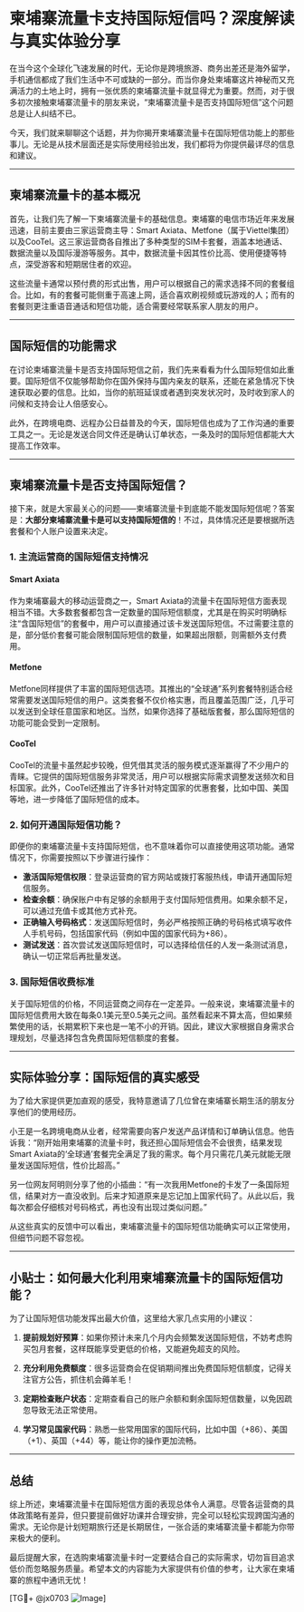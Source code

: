 # 柬埔寨流量卡支持国际短信吗？深度解读与真实体验分享

在当今这个全球化飞速发展的时代，无论你是跨境旅游、商务出差还是海外留学，手机通信都成了我们生活中不可或缺的一部分。而当你身处柬埔寨这片神秘而又充满活力的土地上时，拥有一张优质的柬埔寨流量卡就显得尤为重要。然而，对于很多初次接触柬埔寨流量卡的朋友来说，“柬埔寨流量卡是否支持国际短信”这个问题总是让人纠结不已。

今天，我们就来聊聊这个话题，并为你揭开柬埔寨流量卡在国际短信功能上的那些事儿。无论是从技术层面还是实际使用经验出发，我们都将为你提供最详尽的信息和建议。

---

## 柬埔寨流量卡的基本概况

首先，让我们先了解一下柬埔寨流量卡的基础信息。柬埔寨的电信市场近年来发展迅速，目前主要由三家运营商主导：Smart Axiata、Metfone（属于Viettel集团）以及CooTel。这三家运营商各自推出了多种类型的SIM卡套餐，涵盖本地通话、数据流量以及国际漫游等服务。其中，数据流量卡因其性价比高、使用便捷等特点，深受游客和短期居住者的欢迎。

这些流量卡通常以预付费的形式出售，用户可以根据自己的需求选择不同的套餐组合。比如，有的套餐可能侧重于高速上网，适合喜欢刷视频或玩游戏的人；而有的套餐则更注重语音通话和短信功能，适合需要经常联系家人朋友的用户。

---

## 国际短信的功能需求

在讨论柬埔寨流量卡是否支持国际短信之前，我们先来看看为什么国际短信如此重要。国际短信不仅能够帮助你在国外保持与国内亲友的联系，还能在紧急情况下快速获取必要的信息。比如，当你的航班延误或者遇到突发状况时，及时收到家人的问候和支持会让人倍感安心。

此外，在跨境电商、远程办公日益普及的今天，国际短信也成为了工作沟通的重要工具之一。无论是发送合同文件还是确认订单状态，一条及时的国际短信都能大大提高工作效率。

---

## 柬埔寨流量卡是否支持国际短信？

接下来，就是大家最关心的问题——柬埔寨流量卡到底能不能发国际短信呢？答案是：**大部分柬埔寨流量卡是可以支持国际短信的**！不过，具体情况还是要根据所选套餐和个人账户设置来决定。

### 1. **主流运营商的国际短信支持情况**

#### Smart Axiata
作为柬埔寨最大的移动运营商之一，Smart Axiata的流量卡在国际短信方面表现相当不错。大多数套餐都包含一定数量的国际短信额度，尤其是在购买时明确标注“含国际短信”的套餐中，用户可以直接通过该卡发送国际短信。不过需要注意的是，部分低价套餐可能会限制国际短信的数量，如果超出限额，则需额外支付费用。

#### Metfone
Metfone同样提供了丰富的国际短信选项。其推出的“全球通”系列套餐特别适合经常需要发送国际短信的用户。这类套餐不仅价格实惠，而且覆盖范围广泛，几乎可以发送到全球任意国家和地区。当然，如果你选择了基础版套餐，那么国际短信的功能可能会受到一定限制。

#### CooTel
CooTel的流量卡虽然起步较晚，但凭借其灵活的服务模式逐渐赢得了不少用户的青睐。它提供的国际短信服务非常灵活，用户可以根据实际需求调整发送频次和目标国家。此外，CooTel还推出了许多针对特定国家的优惠套餐，比如中国、美国等地，进一步降低了国际短信的成本。

### 2. **如何开通国际短信功能？**

即便你的柬埔寨流量卡支持国际短信，也不意味着你可以直接使用这项功能。通常情况下，你需要按照以下步骤进行操作：

- **激活国际短信权限**：登录运营商的官方网站或拨打客服热线，申请开通国际短信服务。
- **检查余额**：确保账户中有足够的余额用于支付国际短信费用。如果余额不足，可以通过充值卡或其他方式补充。
- **正确输入号码格式**：发送国际短信时，务必严格按照正确的号码格式填写收件人手机号码，包括国家代码（例如中国的国家代码为+86）。
- **测试发送**：首次尝试发送国际短信时，可以选择给信任的人发一条测试消息，确认一切正常后再批量发送。

### 3. **国际短信收费标准**

关于国际短信的价格，不同运营商之间存在一定差异。一般来说，柬埔寨流量卡的国际短信费用大致在每条0.1美元至0.5美元之间。虽然看起来不算太高，但如果频繁使用的话，长期累积下来也是一笔不小的开销。因此，建议大家根据自身需求合理规划，尽量选择包含免费国际短信额度的套餐。

---

## 实际体验分享：国际短信的真实感受

为了给大家提供更加直观的感受，我特意邀请了几位曾在柬埔寨长期生活的朋友分享他们的使用经历。

小王是一名跨境电商从业者，经常需要向客户发送产品详情和订单确认信息。他告诉我：“刚开始用柬埔寨的流量卡时，我还担心国际短信会不会很贵，结果发现Smart Axiata的‘全球通’套餐完全满足了我的需求。每个月只需花几美元就能无限量发送国际短信，性价比超高。”

另一位网友阿明则分享了他的小插曲：“有一次我用Metfone的卡发了一条国际短信，结果对方一直没收到。后来才知道原来是忘记加上国家代码了。从此以后，我每次都会仔细核对号码格式，再也没有出现过类似问题。”

从这些真实的反馈中可以看出，柬埔寨流量卡的国际短信功能确实可以正常使用，但细节问题不容忽视。

---

## 小贴士：如何最大化利用柬埔寨流量卡的国际短信功能？

为了让国际短信功能发挥出最大价值，这里给大家几点实用的小建议：

1. **提前规划好预算**：如果你预计未来几个月内会频繁发送国际短信，不妨考虑购买包月套餐，这样既能享受更低的价格，又能避免超支的风险。
   
2. **充分利用免费额度**：很多运营商会在促销期间推出免费国际短信额度，记得关注官方公告，抓住机会薅羊毛！

3. **定期检查账户状态**：定期查看自己的账户余额和剩余国际短信数量，以免因疏忽导致无法正常使用。

4. **学习常见国家代码**：熟悉一些常用国家的国际代码，比如中国（+86）、美国（+1）、英国（+44）等，能让你的操作更加流畅。

---

## 总结

综上所述，柬埔寨流量卡在国际短信方面的表现总体令人满意。尽管各运营商的具体政策略有差异，但只要提前做好功课并合理安排，完全可以轻松实现跨国沟通的需求。无论你是计划短期旅行还是长期居住，一张合适的柬埔寨流量卡都能为你带来极大的便利。

最后提醒大家，在选购柬埔寨流量卡时一定要结合自己的实际需求，切勿盲目追求低价而忽略服务质量。希望本文的内容能为大家提供有价值的参考，让大家在柬埔寨的旅程中通讯无忧！

[TG💪+ @jx0703 ![Image](https://github.com/user-attachments/assets/dbca1d08-cadb-493c-b0ec-ad6f7a83f270)]